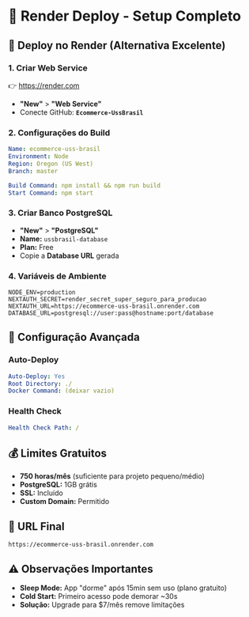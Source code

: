 # 🎨 Render Deploy - Setup Completo

## 🚀 Deploy no Render (Alternativa Excelente)

### 1. **Criar Web Service**
👉 https://render.com
- **"New"** > **"Web Service"**
- Conecte GitHub: **`Ecommerce-UssBrasil`**

### 2. **Configurações do Build**
```yaml
Name: ecommerce-uss-brasil
Environment: Node
Region: Oregon (US West)
Branch: master

Build Command: npm install && npm run build
Start Command: npm start
```

### 3. **Criar Banco PostgreSQL**
- **"New"** > **"PostgreSQL"**
- **Name:** `ussbrasil-database`
- **Plan:** Free
- Copie a **Database URL** gerada

### 4. **Variáveis de Ambiente**
```env
NODE_ENV=production
NEXTAUTH_SECRET=render_secret_super_seguro_para_producao
NEXTAUTH_URL=https://ecommerce-uss-brasil.onrender.com
DATABASE_URL=postgresql://user:pass@hostname:port/database
```

## 🔧 **Configuração Avançada**

### Auto-Deploy
```yaml
Auto-Deploy: Yes
Root Directory: ./
Docker Command: (deixar vazio)
```

### Health Check
```yaml
Health Check Path: /
```

## 💰 **Limites Gratuitos**
- **750 horas/mês** (suficiente para projeto pequeno/médio)
- **PostgreSQL:** 1GB grátis
- **SSL:** Incluído
- **Custom Domain:** Permitido

## 🚀 **URL Final**
`https://ecommerce-uss-brasil.onrender.com`

## ⚠️ **Observações Importantes**
- **Sleep Mode:** App "dorme" após 15min sem uso (plano gratuito)
- **Cold Start:** Primeiro acesso pode demorar ~30s
- **Solução:** Upgrade para $7/mês remove limitações
